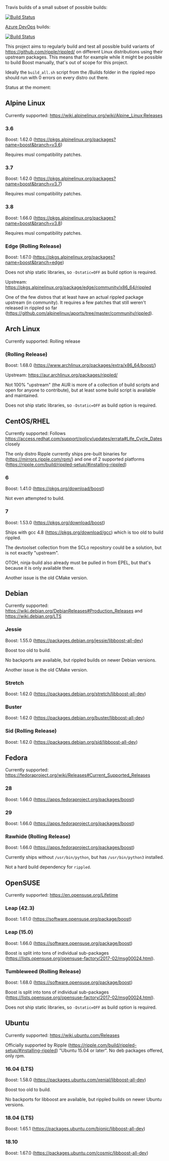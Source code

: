 Travis builds of a small subset of possible builds:

[![Build Status](https://travis-ci.org/MarkusTeufelberger/rippled-distrotest.svg?branch=master)](https://travis-ci.org/MarkusTeufelberger/rippled-distrotest)

[Azure DevOps](https://azure.microsoft.com/en-us/blog/introducing-azure-devops/) builds:

[![Build Status](https://dev.azure.com/markusteufelberger/rippled-distrotest/_apis/build/status/MarkusTeufelberger.rippled-distrotest)](https://dev.azure.com/markusteufelberger/rippled-distrotest/_build/latest?definitionId=1)

This project aims to regularly build and test all possible build variants of
https://github.com/ripple/rippled/ on different Linux distributions using their
upstream packages.
This means that for example while it might be possible to build Boost manually,
that's out of scope for this project.

Ideally the `build_all.sh` script from the /Builds folder in the rippled repo should run with 0 errors on every distro out there.

Status at the moment:

## Alpine Linux

Currently supported: https://wiki.alpinelinux.org/wiki/Alpine_Linux:Releases

### 3.6

Boost: 1.62.0 (https://pkgs.alpinelinux.org/packages?name=boost&branch=v3.6)

Requires musl compatibility patches.

### 3.7

Boost: 1.62.0 (https://pkgs.alpinelinux.org/packages?name=boost&branch=v3.7)

Requires musl compatibility patches.

### 3.8

Boost: 1.66.0 (https://pkgs.alpinelinux.org/packages?name=boost&branch=v3.8)

Requires musl compatibility patches.

### Edge (Rolling Release)

Boost: 1.67.0 (https://pkgs.alpinelinux.org/packages?name=boost&branch=edge)

Does not ship static libraries, so `-Dstatic=OFF` as build option is required.

Upstream: https://pkgs.alpinelinux.org/package/edge/community/x86_64/rippled

One of the few distros that at least have an actual rippled package upstream (in community).
It requires a few patches that still weren't released in rippled so far (https://github.com/alpinelinux/aports/tree/master/community/rippled).

## Arch Linux

Currently supported: Rolling release

### (Rolling Release)

Boost: 1.68.0 (https://www.archlinux.org/packages/extra/x86_64/boost/)

Upstream: https://aur.archlinux.org/packages/rippled/

Not 100% "upstream" (the AUR is more of a collection of build scripts and open for anyone to contribute), but at least some build script is available and maintained.

Does not ship static libraries, so `-Dstatic=OFF` as build option is required.

## CentOS/RHEL

Currently supported: Follows https://access.redhat.com/support/policy/updates/errata#Life_Cycle_Dates closely

The only distro Ripple currently ships pre-built binaries for (https://mirrors.ripple.com/rpm/) and one of 2 supported platforms (https://ripple.com/build/rippled-setup/#installing-rippled)

### 6

Boost: 1.41.0 (https://pkgs.org/download/boost)

Not even attempted to build.

### 7

Boost: 1.53.0 (https://pkgs.org/download/boost)

Ships with gcc 4.8 (https://pkgs.org/download/gcc) which is too old to build rippled.

The devtoolset collection from the SCLo repository could be a solution, but is not exactly "upstream".

OTOH, ninja-build also already must be pulled in from EPEL, but that's because it is only available there.

Another issue is the old CMake version.

## Debian

Currently supported: https://wiki.debian.org/DebianReleases#Production_Releases and https://wiki.debian.org/LTS

### Jessie

Boost: 1.55.0 (https://packages.debian.org/jessie/libboost-all-dev)

Boost too old to build.

No backports are available, but rippled builds on newer Debian versions.

Another issue is the old CMake version.

### Stretch

Boost: 1.62.0 (https://packages.debian.org/stretch/libboost-all-dev)

### Buster

Boost: 1.62.0 (https://packages.debian.org/buster/libboost-all-dev)

### Sid (Rolling Release)

Boost: 1.62.0 (https://packages.debian.org/sid/libboost-all-dev)

## Fedora

Currently supported: https://fedoraproject.org/wiki/Releases#Current_Supported_Releases

### 28

Boost: 1.66.0 (https://apps.fedoraproject.org/packages/boost)

### 29

Boost: 1.66.0 (https://apps.fedoraproject.org/packages/boost)

### Rawhide (Rolling Release)

Boost: 1.66.0 (https://apps.fedoraproject.org/packages/boost)

Currently ships without `/usr/bin/python`, but has `/usr/bin/python3` installed.

Not a hard build dependency for `rippled`.

## OpenSUSE

Currently supported: https://en.opensuse.org/Lifetime

### Leap (42.3)

Boost: 1.61.0 (https://software.opensuse.org/package/boost)

### Leap (15.0)

Boost: 1.66.0 (https://software.opensuse.org/package/boost)

Boost is split into tons of individual sub-packages (https://lists.opensuse.org/opensuse-factory/2017-02/msg00024.html).

### Tumbleweed (Rolling Release)

Boost: 1.68.0 (https://software.opensuse.org/package/boost)

Boost is split into tons of individual sub-packages (https://lists.opensuse.org/opensuse-factory/2017-02/msg00024.html).

Does not ship static libraries, so `-Dstatic=OFF` as build option is required.

## Ubuntu

Currently supported: https://wiki.ubuntu.com/Releases

Officially supported by Ripple (https://ripple.com/build/rippled-setup/#installing-rippled) "Ubuntu 15.04 or later".
No deb packages offered, only rpm.

### 16.04 (LTS)

Boost: 1.58.0 (https://packages.ubuntu.com/xenial/libboost-all-dev)

Boost too old to build.

No backports for libboost are available, but rippled builds on newer Ubuntu versions.

### 18.04 (LTS)

Boost: 1.65.1 (https://packages.ubuntu.com/bionic/libboost-all-dev)

### 18.10

Boost: 1.67.0 (https://packages.ubuntu.com/cosmic/libboost-all-dev)
